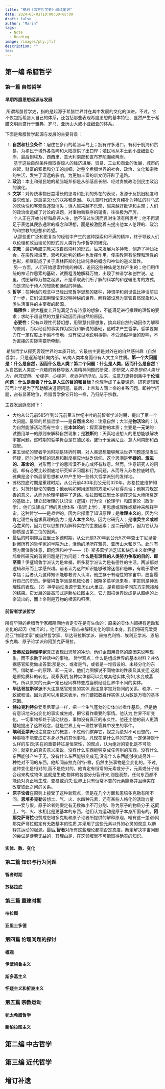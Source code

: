 ```yaml
---
title: "梯利《西方哲学史》阅读笔记"
date: 2024-03-01T10:00:00+08:00
draft: false
author: "Marin"
tags:
  - Note
  - Reading
image: /images/phy.jfif
description: ""
toc: 
---
```

## 第一编 希腊哲学

### 第一篇 自然哲学

#### 早期希腊思想起源与发展
&nbsp;所谓希腊哲学史，指的是起源于希腊世界并在其中发展的文化的演进。不过，它不仅包括希腊人自己的体系，还包括那些表现希腊思想的基本特征、显然产生于希腊文明而盛行于雅典、罗马、亚历山大或小亚细亚的体系。

下面是希腊哲学起源与发展的主要背景：
1. **自然和社会条件**：居住在多山的希腊半岛上；拥有许多港口，有利于航海和贸易，为移民于域外各岛屿和大陆提供了出口岸；殖民地从本土到小亚细亚沿岸，最后到埃及、西西里、意大利南部和直布罗陀海峡两岸。<br>
&nbsp;基于这些自然条件而取得惊人的经济进展、贸易、工业和商业的发展，城市的兴起，财富的积累和分工的加细，对整个希腊世界的社会、政治、文化和宗教的生活，发生了深远的影响，为更加丰富的新文明开辟了道路。
2. **政治**：本土和殖民地的希腊城邦都是从部落首长制、经过贵族政治到民主政治的演化。
3. **文学**：对传统事物日益增长的思考和批判的外在的表现，发源于反抗旧制度和要求改革，是启蒙文化的朕兆和原因。
以儿童时代的天真纯朴为特征的荷马式的欢快性和客观性逐渐消失；诗人越来越不乐观，越来越好批评和主观；人们的政治命运成了讨论的课题，对事物新秩序的谴责，往往极为严厉。<br>
&nbsp;个人正在开始分析和品评人生，他不仅过生活而且对生活有所思考；他不再满足于表达其民族通常的概念和理想，而是被激励着去提出他本人伦理的、政治的和宗教的思想和希望。<br>
&nbsp;从那些更广泛和更复杂的经验中产生的这种探索和不满的精神，终于导致人们以伦理和政治理论的形式对人类行为作哲学的研究。
4. **宗教**：最初希腊宗教采取自然崇拜的形式，后来发展为多神教，创造了神仙社会。在宗教领域里，思考和批判的精神也发挥作用，使宗教带有伦理和理性的色彩，相继形成了关于奥林匹斯的比较纯净的概念和神仙的道义属性。<br>
&nbsp;另一方面，人们开始思索传统的神话，追问这些神仙是怎样产生的；他们用传统的神话作思索的基础，试图粗浅地解释万物，出现了神谱学和创世说。这里，试图解释万物之起源，不是采取我们所了解的科学的和逻辑思考的方式，而是求助于诗人的想象和通俗的神话。
5. **哲学**：在神话的观念中已经出现哲学思想的胚种，神谱学和创世说比神话前进了一步，它们试图用理论来说明神秘的世界，解释被设想为掌管自然现象和人类生活事件的主宰者的起源。<br>
&nbsp;**局限性**：很大程度上只能满足含有诗意的想象，不能满足进行推理的理智的要求；求助于超自然的力量和动因而非自然的原因。<br>
&nbsp;**必要性**：只有以理性代替幻想，用智慧代替想象，摈弃超自然的动因作为解释的原则，而以经验的事实作为探究和解说的基础，这时才产生哲学。哲学要努力在一定程度上不偏不倚地、没有成见地说明事物，不受通俗神话的影响，不为直接的实际需要所牵制。

&nbsp;希腊哲学从探究客观世界的本质开始。它最初主要是对外在的自然感兴趣（自然哲学），只是逐渐地转向内部，转向人类本身而带有人文主义性质。**第一个大问题是：什么是自然，因而什么是人类**？**第二个问题：什么是人类，因而什么是自然**？从自然到人类这一兴趣的转移导致人类精神问题的研究，即研究*人类思想和人类行为，研究逻辑、伦理学、心理学、政治学和诗论*。后来，注意力更特别集中于**伦理问题：什么是至善？什么是人生的目的和目标**？伦理学成了主要课题，研究逻辑和形而上学是为了帮助解决道德问题。最后，上帝和人同上帝的关系问题、即神学问题，占有显著地位，希腊哲学象它开始一样，乃归结于宗教。

主要发展脉络如下：
- 大约从公元前585年到公元前第五世纪中叶的前智者学派时期，提出了第一个大问题。最早的希腊哲学——是**自然主义**的：注意自然；大半是**物活论**的：认为自然能够活动而有生命；是**本体论**的：探索事物的本质；主要是**一元论**的：试图用单一的原则来解释自然现象；是**独断**的：天真地设想人的思想能够解决宇宙问题。这时期的哲学舞台是在殖民地，盛行于爱奥尼亚、意大利南部和西西里。
- 第五世纪的智者学派时期是转折时期，对人类思想能够解决世界问题逐渐发生怀疑，同时对传统的思想和制度相应地缺乏信仰。这个思潮是**怀疑的、激进的、革命的**，对形而上学的思辨漠不关心或怀有敌意。然而，注意研究人的问题，却有必要比较彻底地研究知识问题和行为问题，从而导入苏格拉底时期。雅典是这个新启蒙思想和从中产生的一些伟大哲学派别的发祥地。
- 苏格拉底时期是重建时期，从公元前430年到公元前320年。苏格拉底维护知识，对抗怀疑论的袭击；他表明如何用逻辑的方法可以获得真理；他努力规定善的意义，从而为伦理学铺平了道路。柏拉图和亚里士多德在这位大师所奠定的基础上，建立起唯理的认识论（逻辑）行为论（伦理学）和国家论（政治学）。他们又建成广博的思想体系（形而上学），用思想或理性或精神来解释宇宙。这种哲学——是*批判*的，因为它探索了知识原理；是**唯理主义**的，因为它肯定理性有追求真理的能力；是**人本主义**的，因为它研究人；是**唯灵主义或唯心主义**的，因为它以思想作为解释实在的主要因素；是**二元论**的，因为它认为物质是占第二位的因素。
- 最后的时期即后亚里士多德时期，从公元前320年到公元529年查士丁尼皇帝封闭所有的哲学家的学院为止，活动的场所在雅典、亚历山大和罗马。此时有两方面值得注意，即伦理和神学——（1）斯多葛学派芝诺和快乐主义者伊璧鸠鲁所研究的首要问题是行为问题：**什么是有理性的人类努力争取的目的、即至善**？伊璧鸠鲁学派认为是幸福，斯多葛学派认为是有德性的生活。两派都对逻辑和形而上学感兴趣。前者认为这种知识能够破除迷信和愚昧，有助于增进幸福；后者认为这种知识能够教诲人认清，他生存于有理性的宇宙中，应当履行自己的职责。伊璧鸠鲁学派是机械论者；据斯多葛学派来看，宇宙则是神圣理性的表现。（2）神学运动发源于亚历山大里亚，是希腊哲学同东方宗教接触的结果。它发展的最高形式是新柏拉图主义，它力图把世界说成是从超绝的上帝流出的，而上帝则是万物的根源和归宿。

#### 前智者学派哲学
所有早期的希腊哲学家都隐涵地肯定实在是有生命的：原来的实体内部拥有运动和变化的起因（物活论）。他们用这一观点来解释变化的事实本身。我们将研究爱奧尼亚“物理学家”或自然哲学家、毕达哥拉斯学派、赫拉克利特、埃利亚学派、恩培多克勒、原子论学派和阿那克萨哥拉。
- **爱奥尼亚物理学家**真正表现出思辨的冲动，他们企图用自然的原因来说明现象，而不求助于神话中的事物。
哲学观点：什么是组成世界的基本材料？并依据感官知觉做出答案:那是水，或者是气，或者是一堆假设的、未经分化的东西。借助单一的原理、即一元论，他们力图解说不同物体的性质及其变迁,这就是原始质料的转化。观察表明,各种实体都可以变成其他实体,例如,水变成蒸气。所以原来的元素一定已经同样转变成当前经验世界中不同的实体。
- **毕达哥拉斯学派**不大注意感官知觉的实体,而注意宇宙万物间的关系、秩序、一致或和谐。因为这可以用数来表示，他们便把数看作实体,认为数是万物的基本原因。
- **赫拉克利特**象爱奥尼亚派一样，把一个生气蓬勃的实体(火)看作基质，但是他有意识地突出变化的事实或生成，把它看作重要的事情。他认为,世界不断变化，一切事物都处于流动状态，事物没有真正的永久性。他还比他的前人更清楚地提出了这种观念，就是世界上有一理性掌管其中发生的事件。
- **埃利亚学派**也注意变化的概念，不过他们摈弃它，视之为绝对不可设想的。一种事物不能变成它本身以外的其他事物。凡现在是什么样的东西,一定保持是什么样的东西;实在的重要特征是恒常性，的观点，认为绝对的变化是不可能的；就变化的真实意义来说，没有什么东西能够变成任何别的东西。没有什么东西能够产生于无，没有什么东西能够变成无;没有什么东西能够变成另外一种绝对不同的东西。他却同赫拉克利特-样，仍然主张事物是会变化的。不过,这种变化是相对的,而不是绝对的。他肯定有恒常的元素或分子，元素或分子结合起来构成物体,这就是生成;物体的各部分分裂开来,则是衰颓。任何东西都不能绝对真正地生成、变易或消失;世界上只有恒常不变的元素能够并且确实在改变彼此之间的关系。
- **原子论者**在原则上接受了这种新观点，但是在几个方面和恩培多克勒有所不同。**恩培多克勒**设想土、气、火、水四种元素，还有某些人格化的活动力量——爱与恨。原子论者则假定有无数微小不可分割、称为原子的物质分子,这同土、气、火、水相比是更基本的东西。他们认为运动是原子本身所固有的。**阿那克萨哥拉**也赞成恩培多克勒和原子论者所提供的解释原理，唯有这一差别:阿那克萨哥拉假定有无数基本的性质,并采用了这些元素以外的心灵的观念,以解释其运动的起源。最后,**智者**对所有这些理论都抱否定态度，断定解决宇宙问题的尝试是徒劳无益的，其理由是，在这领域里不可能取得确实的知识。

#### 实体、数、变化

### 第二篇 知识与行为问题

#### 智者时期

#### 苏格拉底

### 第三篇 重建时期

#### 柏拉图

#### 亚里士多德

### 第四篇 伦理问题的探讨

#### 概观

#### 伊壁鸠鲁主义

#### 斯多葛主义

#### 怀疑主义和折衷主义

### 第五篇 宗教运动

#### 犹太希腊哲学

#### 新柏拉图主义

## 第二编 中古哲学

## 第三编 近代哲学

## 增订补遗
